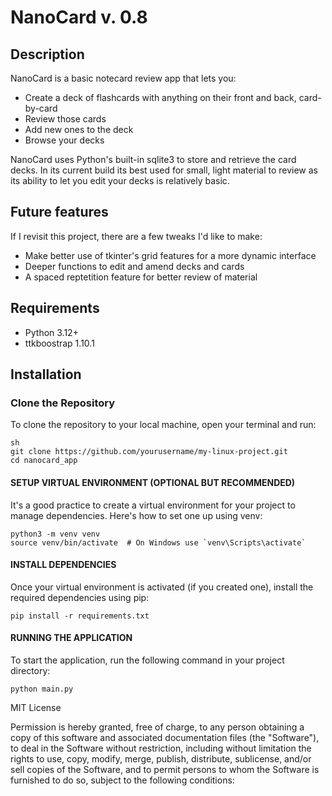 # NanoCard v. 0.8

## Description
NanoCard is a basic notecard review app that lets you:

- Create a deck of flashcards with anything on their front and back, card-by-card
- Review those cards
- Add new ones to the deck
- Browse your decks

NanoCard uses Python's built-in sqlite3 to store and retrieve the card decks. 
In its current build its best used for small, light material to review as its ability to let you edit your decks is relatively basic.

## Future features

If I revisit this project, there are a few tweaks I'd like to make:

- Make better use of tkinter's grid features for a more dynamic interface
- Deeper functions to edit and amend decks and cards
- A spaced reptetition feature for better review of material

## Requirements
- Python 3.12+
- ttkboostrap 1.10.1

## Installation

### Clone the Repository

To clone the repository to your local machine, open your terminal and run:

```
sh
git clone https://github.com/yourusername/my-linux-project.git
cd nanocard_app
```

#### SETUP VIRTUAL ENVIRONMENT (OPTIONAL BUT RECOMMENDED)

It's a good practice to create a virtual environment for your project to manage dependencies. Here's how to set one up using venv:

```
python3 -m venv venv
source venv/bin/activate  # On Windows use `venv\Scripts\activate`
```

#### INSTALL DEPENDENCIES

Once your virtual environment is activated (if you created one), install the required dependencies using pip:

```
pip install -r requirements.txt
```

#### RUNNING THE APPLICATION

To start the application, run the following command in your project directory:

```
python main.py
```


MIT License

Permission is hereby granted, free of charge, to any person obtaining a copy of this software and associated documentation files (the "Software"), to deal in the Software without restriction, including without limitation the rights to use, copy, modify, merge, publish, distribute, sublicense, and/or sell copies of the Software, and to permit persons to whom the Software is furnished to do so, subject to the following conditions:
